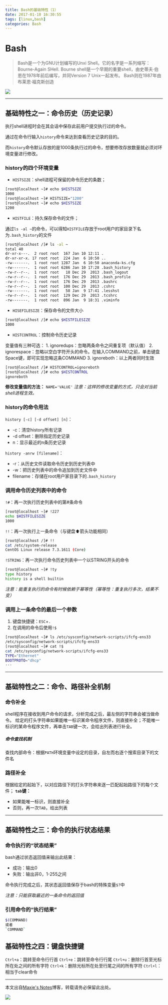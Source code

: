 ```yaml
---
title: Bash的基础特性（1）
date: 2017-01-10 16:30:55
tags: [linux,bash]
categories: Bash
---
```


# Bash 
> Bash是一个为GNU计划编写的Unxi Shell。它的名字是一系列缩写：Bourne-Again SHell.
> Bourne shell是一个早期的重要shell，由史蒂夫·伯恩在1978年前后编写，并同Version 7 Unix一起发布。
> Bash则在1987年由布莱恩·福克斯创造


![](https://ww3.sinaimg.cn/large/006tNbRwgy1fdwvunovm0j30zk0zkgvd.jpg)

<!-- more -->

-------

## 基础特性之一：命令历史（历史记录）
执行shell进程时会在其会话中保存此前用户提交执行过的命令。

通过在命令行输入`history`命令来达到查看历史记录的目的。

而`history`命令默认存放的是1000条执行过的命令，想要修改存放数量就必须对环境变量进行修改。



### history的四个环境变量

* `HISTSIZE`：shell进程可保留的命令历史的条数；

```bash
[root@localhost ~]# echo $HISTSIZE
1000
[root@localhost ~]# HISTSIZE="1200"
[root@localhost ~]# echo $HISTSIZE
1200
```


* `HISTFILE`：持久保存命令的文件；

通过`ls -al ~`的命令，可以得知`HISTFILE`存放于root用户的家目录下名为`.bash_history`的文件

```bash
[root@localhost /]# ls -al ~
total 40
dr-xr-x---.  2 root root  167 Jan 10 12:11 .
dr-xr-xr-x. 17 root root  224 Jan  6 10:50 ..
-rw-------.  1 root root 1287 Jan  6 10:50 anaconda-ks.cfg
-rw-------.  1 root root 6286 Jan 10 17:28 .bash_history
-rw-r--r--.  1 root root   18 Dec 29  2013 .bash_logout
-rw-r--r--.  1 root root  176 Dec 29  2013 .bash_profile
-rw-r--r--.  1 root root  176 Dec 29  2013 .bashrc
-rw-r--r--.  1 root root  100 Dec 29  2013 .cshrc
-rw-------.  1 root root   58 Jan  9 17:41 .lesshst
-rw-r--r--.  1 root root  129 Dec 29  2013 .tcshrc
-rw-------.  1 root root  896 Jan  9 18:31 .viminfo
```


* `HISEFILESIZE`：保存命令的文件大小

```bash
[root@localhost /]# echo $HISTFILESIZE
1000
```

* `HISTCONTROL`：控制命令历史记录

变量值有三种可选：
    1. ignoredups：忽略两条命令之间重复项（默认值）
    2. ignorespace：忽略以空白字符开头的命令。在输入COMMAND之前，单击键盘Space键，即可实现忽略这条COMMAND
    3. ignoreboth：以上两者同时生效


```bash
[root@localhost /]# HISTCONTROL=ignoreboth
[root@localhost /]# echo $HISTCONTROL
ignoreboth
```



**修改变量值的方法：**
`NAME='VALUE'`
*注意：这样的修改变量的方式，只会对当前shell进程生效。*


### history的命令用法
`history [-c] [-d offset] [n]`：

* -c：清空history所有记录
* -d offset：删除指定历史记录
* n：显示最近的n条历史记录

`history -anrw [filename]`：

* -r：从历史文件读取命令历史到历史列表中
* -w：把历史列表中的命令追加到历史文件中
* filename：存储在root用户家目录下的`.bash_history`



### 调用命令历史列表中的命令

`!#`：再一次执行历史列表中的第#条命令

```bash
[root@localhost ~]# !227
echo $HISTFILESIZE
1000
```

`!!`：再一次执行上一条命令（与键盘⬆️箭头功能相同）

```bash
[root@localhost /]# !!
cat /etc/system-release
CentOS Linux release 7.3.1611 (Core)
```

`!STRING`：再一次执行命令历史列表中一个以STRING开头的命令

```bash
[root@localhost ~]# !ty
type history
history is a shell builtin
```

*注意：能重复执行的命令有时候依赖于幂等性（幂等性：重复执行多次，结果不变）*

### 调用上一条命令的最后一个参数
1. 键盘快捷键：`ESC`+`.`
2. 在调用的命令后使用`!$`

```bash
[root@localhost ~]# ls /etc/sysconfig/network-scripts/ifcfg-ens33 
/etc/sysconfig/network-scripts/ifcfg-ens33
[root@localhost ~]# cat !$
cat /etc/sysconfig/network-scripts/ifcfg-ens33
TYPE="Ethernet"
BOOTPROTO="dhcp"
···
```

-------

## 基础特性之二：命令、路径补全机制

### 命令补全
shell程序在接收到用户命令的请求，分析完成之后，最左侧的字符串会被当做命令。
给定的打头字符串如果能唯一标识某命令程序文件，则直接补全；不能唯一标识的某命令程序文件，再单击`TAB`键一次，会给出列表进行补全。

##### 命令查找机制
查找内部命令：根据`PATH`环境变量中设定的目录，自左而右逐个搜索目录下的文件名

### 路径补全
根据给定的起始下，以对应路径下的打头字符串来逐一匹配起始路径下的每个文件；
**`tab`键：**

* 如果能唯一标识，则直接补全
* 否则，再一次`TAB`，给出列表


-------


## 基础特性之三：命令的执行状态结果
### 命令执行的“状态结果”
bash通过状态返回值来输出此结果：

* 成功：输出0
* 失败：输出非0，1-255之间

命令执行完成之后，其状态返回值保存于bash的特殊变量`$?`中

*注意：只能获取最近的一条命令的返回值*

### 引用命令的“执行结果”

```bash
$(COMMAND)
或者
`COMMAND`
```
## 基础特性之四：键盘快捷键

`Ctrl+a`：跳转至命令行行首
`Ctrl+e`：跳转至命令行行尾
`Ctrl+u`：删除行首至光标所在处之间的所有字符
`Ctrl+k`：删除光标所在处至行尾之间的所有字符
`Ctrl+l`：相当于clear命令


-------

本文出自[Maxie's Notes](http://maxiecloud.com)博客，转载请务必保留此出处。

![](https://ww1.sinaimg.cn/large/006tNbRwly1fdzc80odsuj30gn0ilq5m.jpg)

<br></br>
<br></br>

<!--author：maxie（马驰原）-->
<!--QQ：17045930-->


